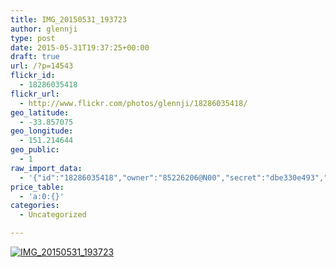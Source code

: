 ```yaml
---
title: IMG_20150531_193723
author: glennji
type: post
date: 2015-05-31T19:37:25+00:00
draft: true
url: /?p=14543
flickr_id:
  - 18286035418
flickr_url:
  - http://www.flickr.com/photos/glennji/18286035418/
geo_latitude:
  - -33.857075
geo_longitude:
  - 151.214644
geo_public:
  - 1
raw_import_data:
  - '{"id":"18286035418","owner":"85226206@N00","secret":"dbe330e493","server":"369","farm":1,"title":"IMG_20150531_193723","ispublic":0,"isfriend":0,"isfamily":0,"description":{"_content":""},"dateupload":"1433469424","lastupdate":"1433469429","datetaken":"2015-05-31 19:37:25","datetakengranularity":"0","datetakenunknown":"0","ownername":"glennji","tags":"","machine_tags":"","originalsecret":"e087d9d7ab","originalformat":"jpg","latitude":"-33.857075","longitude":"151.214644","accuracy":"16","context":0,"place_id":"cRTwufFTWrzzUz3wMQ","woeid":"28676667","geo_is_family":0,"geo_is_friend":0,"geo_is_contact":0,"geo_is_public":0,"media":"photo","media_status":"ready","url_o":"https://farm1.staticflickr.com/369/18286035418_e087d9d7ab_o.jpg","height_o":"4160","width_o":"3120"}'
price_table:
  - 'a:0:{}'
categories:
  - Uncategorized

---
```

<p class="flickr-image">
  <a href="http://www.flickr.com/photos/glennji/18286035418/" class="flickr-link"><img src="http://i2.wp.com/glennji.com/wp-content/uploads/2015/06/18286035418_e087d9d7ab_o.jpg?fit=1024%2C1024" width="" height="" alt="IMG_20150531_193723" class="keyring-img" /></a>
</p>
